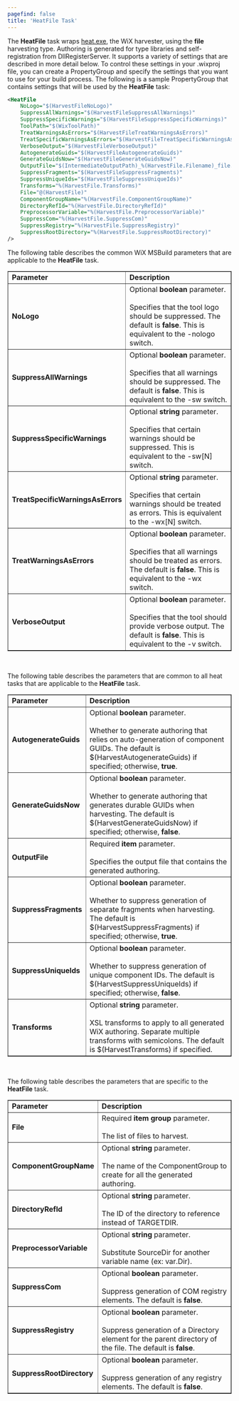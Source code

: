 ```yaml
---
pagefind: false
title: 'HeatFile Task'
---
```


The <b>HeatFile</b> task wraps [heat.exe](../../overview/heat/), the WiX harvester,
using the <b>file</b> harvesting type. Authoring is generated for type libraries and
self-registration from DllRegisterServer. It supports a variety of settings that
are described in more detail below. To control these settings in your .wixproj file,
you can create a PropertyGroup and specify the settings that you want to use for
your build process. The following is a sample PropertyGroup that contains settings
that will be used by the <b>HeatFile</b> task:

```xml
<HeatFile
    NoLogo="$(HarvestFileNoLogo)"
    SuppressAllWarnings="$(HarvestFileSuppressAllWarnings)"
    SuppressSpecificWarnings="$(HarvestFileSuppressSpecificWarnings)"
    ToolPath="$(WixToolPath)"
    TreatWarningsAsErrors="$(HarvestFileTreatWarningsAsErrors)"
    TreatSpecificWarningsAsErrors="$(HarvestFileTreatSpecificWarningsAsErrors)"
    VerboseOutput="$(HarvestFileVerboseOutput)"
    AutogenerateGuids="$(HarvestFileAutogenerateGuids)"
    GenerateGuidsNow="$(HarvestFileGenerateGuidsNow)"
    OutputFile="$(IntermediateOutputPath)_%(HarvestFile.Filename)_file.wxs"
    SuppressFragments="$(HarvestFileSuppressFragments)"
    SuppressUniqueIds="$(HarvestFileSuppressUniqueIds)"
    Transforms="%(HarvestFile.Transforms)"
    File="@(HarvestFile)"
    ComponentGroupName="%(HarvestFile.ComponentGroupName)"
    DirectoryRefId="%(HarvestFile.DirectoryRefId)"
    PreprocessorVariable="%(HarvestFile.PreprocessorVariable)"
    SuppressCom="%(HarvestFile.SuppressCom)"
    SuppressRegistry="%(HarvestFile.SuppressRegistry)"
    SuppressRootDirectory="%(HarvestFile.SuppressRootDirectory)"
/>
```

The following table describes the common WiX MSBuild parameters that are applicable
to the <b>HeatFile</b> task.

<table border="1" cellspacing="0" cellpadding="4">
    <tr>
        <td>
            <b>Parameter</b>
        </td>
        <td>
            <b>Description</b>
        </td>
    </tr>
    <tr>
        <td>
            <b>NoLogo</b>
        </td>
        <td>
            Optional <b>boolean</b> parameter.<br />
            <br />
            Specifies that the tool logo should be suppressed.
            The default is <b>false</b>.
            This is equivalent to the -nologo switch.</td>
    </tr>
    <tr>
        <td>
            <b>SuppressAllWarnings</b>
        </td>
        <td>
            Optional <b>boolean</b> parameter.<br />
            <br />
            Specifies that all warnings should be suppressed.
            The default is <b>false</b>.
            This is equivalent to the -sw switch.
        </td>
    </tr>
    <tr>
        <td>
            <b>SuppressSpecificWarnings</b>
        </td>
        <td>
            Optional <b>string</b> parameter.<br />
            <br />
            Specifies that certain warnings should be suppressed.
            This is equivalent to the -sw[N] switch.
        </td>
    </tr>
    <tr>
        <td>
            <b>TreatSpecificWarningsAsErrors</b>
        </td>
        <td>
            Optional <b>string</b> parameter.<br />
            <br />
            Specifies that certain warnings should be treated as errors.
            This is equivalent to the -wx[N] switch.
        </td>
    </tr>
    <tr>
        <td>
            <b>TreatWarningsAsErrors</b>
        </td>
        <td>
            Optional <b>boolean</b> parameter.<br />
            <br />
            Specifies that all warnings should be treated as errors.
            The default is <b>false</b>.
            This is equivalent to the -wx switch.
        </td>
    </tr>
    <tr>
        <td>
            <b>VerboseOutput</b>
        </td>
        <td>
            Optional <b>boolean</b> parameter.<br />
            <br />
            Specifies that the tool should provide verbose output.
            The default is <b>false</b>.
            This is equivalent to the -v switch.
        </td>
    </tr>
</table>

&nbsp;

The following table describes the parameters that are 
common to all heat tasks that are applicable to the <b>HeatFile</b>
task.

<table border="1" cellspacing="0" cellpadding="4">
    <tr>
        <td>
            <b>Parameter</b>
        </td>
        <td>
            <b>Description</b>
        </td>
    </tr>
    <tr>
        <td>
            <b>AutogenerateGuids</b></td>
        <td>
            Optional <b>boolean</b> parameter.<br />
            <br />
            Whether to generate authoring that relies on auto-generation of component GUIDs.
            The default is $(HarvestAutogenerateGuids) if specified; otherwise, <b>true</b>.
        </td>
    </tr>
    <tr>
        <td>
            <b>GenerateGuidsNow</b></td>
        <td>
            Optional <b>boolean</b> parameter.<br />
            <br />
            Whether to generate authoring that generates durable GUIDs when harvesting. The
            default is $(HarvestGenerateGuidsNow) if specified; otherwise, <b>false</b>.</td>
    </tr>
    <tr>
        <td>
            <b>OutputFile</b></td>
        <td>
            Required <b>item</b> parameter.<br />
            <br />
            Specifies the output file that contains the generated authoring.</td>
    </tr>
    <tr>
        <td>
            <b>SuppressFragments</b></td>
        <td>
            Optional <b>boolean</b> parameter.<br />
            <br />
            Whether to suppress generation of separate fragments when harvesting. The default
            is $(HarvestSuppressFragments) if specified; otherwise, <b>true</b>.</td>
    </tr>
    <tr>
        <td>
            <b>SuppressUniqueIds</b></td>
        <td>
            Optional <b>boolean</b> parameter.<br />
            <br />
            Whether to suppress generation of unique component IDs. The default
            is $(HarvestSuppressUniqueIds) if specified; otherwise, <b>false</b>.</td>
    </tr>
    <tr>
        <td>
            <b>Transforms</b></td>
        <td>
            Optional <b>string</b> parameter.<br />
            <br />
            XSL transforms to apply to all generated WiX authoring. Separate multiple transforms
            with semicolons. The default is $(HarvestTransforms) if specified.</td>
    </tr>
</table>

&nbsp;

The following table describes the parameters that are specific to the <b>HeatFile</b>
task.

<table border="1" cellspacing="0" cellpadding="4">
    <tr>
        <td>
            <b>Parameter</b>
        </td>
        <td>
            <b>Description</b>
        </td>
    </tr>
    <tr>
        <td>
            <b>File</b></td>
        <td>
            Required <b>item group</b> parameter.<br />
            <br />
            The list of files to harvest.</td>
    </tr>
    <tr>
        <td>
            <b>ComponentGroupName</b></td>
        <td>
            Optional <b>string</b> parameter.<br />
            <br />
            The name of the ComponentGroup to create for all the generated authoring.</td>
    </tr>
    <tr>
        <td>
            <b>DirectoryRefId</b></td>
        <td>
            Optional <b>string</b> parameter.<br />
            <br />
            The ID of the directory to reference instead of TARGETDIR.</td>
    </tr>
    <tr>
        <td>
            <b>PreprocessorVariable</b></td>
        <td>
            Optional <b>string</b> parameter.<br />
            <br />
            Substitute SourceDir for another variable name (ex: var.Dir).</td>
    </tr>
    <tr>
        <td>
            <b>SuppressCom</b></td>
        <td>
            Optional <b>boolean</b> parameter.<br />
            <br />
            Suppress generation of COM registry elements. The default is <b>false</b>.</td>
    </tr>
    <tr>
        <td>
            <b>SuppressRegistry</b></td>
        <td>
            Optional <b>boolean</b> parameter.<br />
            <br />
            Suppress generation of a Directory element for the parent directory of the file.
            The default is <b>false</b>.</td>
    </tr>
    <tr>
        <td>
            <b>SuppressRootDirectory</b></td>
        <td>
            Optional <b>boolean</b> parameter.<br />
            <br />
            Suppress generation of any registry elements. The default is <b>false</b>.</td>
    </tr>
</table>
